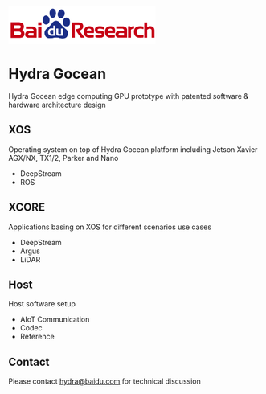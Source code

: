 ![Baidu Logo](/doc/baidu-research-logo-small.png)

# Hydra Gocean
Hydra Gocean edge computing GPU prototype with patented software & hardware architecture design

## XOS
Operating system on top of Hydra Gocean platform including Jetson Xavier AGX/NX, TX1/2, Parker and Nano
- DeepStream
- ROS

## XCORE
Applications basing on XOS for different scenarios use cases
- DeepStream
- Argus
- LiDAR

## Host
Host software setup
- AIoT Communication
- Codec
- Reference

## Contact
Please contact hydra@baidu.com for technical discussion
